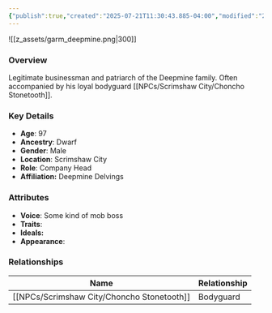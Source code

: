 ```yaml
---
{"publish":true,"created":"2025-07-21T11:30:43.885-04:00","modified":"2025-07-27T17:34:12.375-04:00","published":"2025-07-27T17:34:12.375-04:00","cssclasses":"","Age":"97","Ancestry":"Dwarf","Gender":"Male","Location":["Scrimshaw City"],"Role":["Company Head"],"Affiliation":["Deepmine Delvings"],"Appearances":["[[00 -The High Rollers Campaign-]]"]}
---
```



![[z_assets/garm_deepmine.png|300]]

### Overview
Legitimate businessman and patriarch of the Deepmine family. Often accompanied by his loyal bodyguard [[NPCs/Scrimshaw City/Choncho Stonetooth]].

### Key Details
- **Age**: 97
- **Ancestry**: Dwarf
- **Gender**: Male
- **Location**: Scrimshaw City
- **Role**: Company Head
- **Affiliation:** Deepmine Delvings

### Attributes
- **Voice**: Some kind of mob boss
- **Traits**: 
- **Ideals:** 
- **Appearance**: 

### Relationships

| Name                   | Relationship |
| ---------------------- | ------------ |
| [[NPCs/Scrimshaw City/Choncho Stonetooth]] | Bodyguard    |

